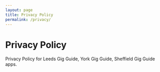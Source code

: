 ```yaml
---
layout: page
title: Privacy Policy
permalink: /privacy/
---
```


# Privacy Policy

Privacy Policy for Leeds Gig Guide, York Gig Guide, Sheffield Gig Guide apps.
